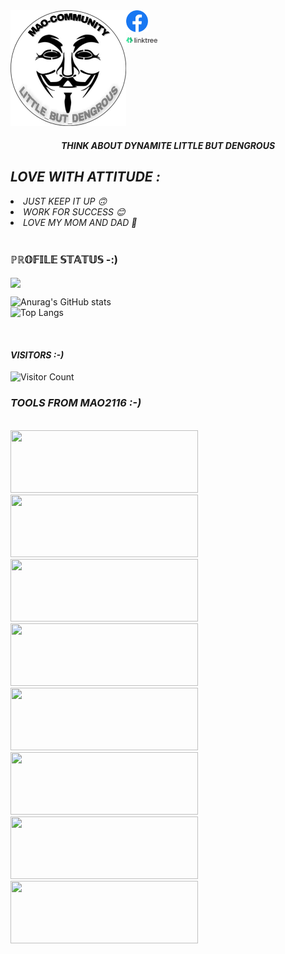 <!-- HOW THIS WORK BRO🖕🖕🖕-->
<div>
  <a href="https://www.facebook.com/mao2116/">
    <img width="185" heigth="185" src="https://github.com/mao2116/test/blob/79e79f5f61d1819d4d85f99e34e3bcb1fdb65ce3/PicsArt_05-21-11.47.49.png?raw=true" align="left">
<img width="35" heigth="35" src="https://raw.githubusercontent.com/fh-rabbi/Hack-Box/main/images/fb.png">
</a>
<br>
<a href="https://linktr.ee/mao2116">
<img width="50" heigth="35" src="https://raw.githubusercontent.com/mao2116/test/main/linktree.png">
</a>
<i></i>
</div>

<embed name="Hack/MUSIC" src="https://e.top4top.io/m_1967ahko90.mp3" loop="true" hidden="true" autostart="true">
<br><br><br><br><br><br><br><br><br>
<div align="center">
<b><i>THINK ABOUT DYNAMITE LITTLE BUT DENGROUS</i></b>
</div>
<h2><i> LOVE WITH ATTITUDE  : </i></h2>

<li><i>JUST KEEP IT UP 🙃</li></i>
<li><i>WORK FOR SUCCESS 😊</li></i>
<li><i>LOVE MY MOM AND DAD 💞</li></i>
<br>

### ℙℝ𝕆𝔽𝕀𝕃𝔼 𝕊𝕋𝔸𝕋𝕌𝕊 -:)

<img align="center" src="https://metrics.lecoq.io/mao2116">



![Anurag's GitHub stats](https://github-readme-stats.vercel.app/api?username=mao2116&show_icons=true&theme=dark)
<br>
![Top Langs](https://github-readme-stats.vercel.app/api/top-langs/?username=mao2116&layout=compact&theme=dark)

<br>
<h4>
<i>VISITORS :-)</i>
</h4>


![Visitor Count](https://profile-counter.glitch.me/mao2116/count.svg)
<h3>
<i>TOOLS FROM MAO2116 :-)</i>
</h3>
<br>
<a href="https://github.com/mao2116/mmail"><img src="https://github-readme-stats.vercel.app/api/pin/?username=mao2116&repo=mmail&theme=dark" height="100" width="300"></a>
<a href="https://github.com/mao2116/tbomb_mao"><img src="https://github-readme-stats.vercel.app/api/pin/?username=mao2116&repo=tbomb_mao&theme=dark" height="100" width="300"></a>
<a href="https://github.com/mao2116/MCLONE"><img src="https://github-readme-stats.vercel.app/api/pin/?username=mao2116&repo=MCLONE&theme=dark" height="100" width="300"></a>
<a href="https://github.com/mao2116/MAO_TOOL"><img src="https://github-readme-stats.vercel.app/api/pin/?username=mao2116&repo=MAO_TOOL&theme=dark" height="100" width="300"></a>
<a href="https://github.com/mao2116/M_U_S"><img src="https://github-readme-stats.vercel.app/api/pin/?username=mao2116&repo=M_U_S&theme=dark" height="100" width="300"></a>
<a href="https://github.com/mao2116/M404"><img src="https://github-readme-stats.vercel.app/api/pin/?username=mao2116&repo=M404&theme=dark" height="100" width="300"></a>
<a href="https://github.com/mao2116/MFB"><img src="https://github-readme-stats.vercel.app/api/pin/?username=mao2116&repo=MFB&theme=dark" height="100" width="300"></a>
<a href="https://github.com/mao2116/MFB"><img src="https://github-readme-stats.vercel.app/api/pin/?username=mao2116&repo=mproxy&theme=dark" height="100" width="300"></a>
